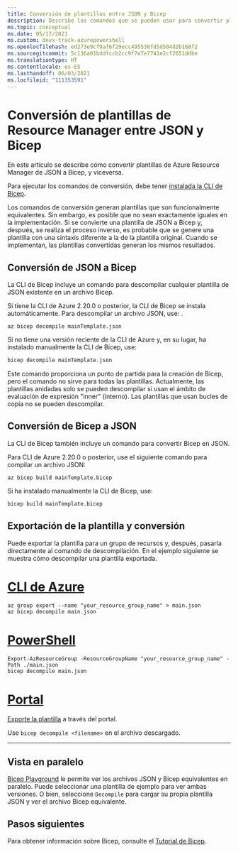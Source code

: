 ```yaml
---
title: Conversión de plantillas entre JSON y Bicep
description: Describe los comandos que se pueden usar para convertir plantillas de Azure Resource Manager de Bicep a JSON, y viceversa.
ms.topic: conceptual
ms.date: 05/17/2021
ms.custom: devx-track-azurepowershell
ms.openlocfilehash: ed273e9cf9af6f29ecc495536fd5d504d2b168f2
ms.sourcegitcommit: 5c136a01bddfccb2cc9f7e7e7741e2cf2651ddbe
ms.translationtype: HT
ms.contentlocale: es-ES
ms.lasthandoff: 06/03/2021
ms.locfileid: "111353591"
---
```

# <a name="converting-arm-templates-between-json-and-bicep"></a>Conversión de plantillas de Resource Manager entre JSON y Bicep

En este artículo se describe cómo convertir plantillas de Azure Resource Manager de JSON a Bicep, y viceversa.

Para ejecutar los comandos de conversión, debe tener [instalada la CLI de Bicep](bicep-install.md).

Los comandos de conversión generan plantillas que son funcionalmente equivalentes. Sin embargo, es posible que no sean exactamente iguales en la implementación. Si se convierte una plantilla de JSON a Bicep y, después, se realiza el proceso inverso, es probable que se genere una plantilla con una sintaxis diferente a la de la plantilla original. Cuando se implementan, las plantillas convertidas generan los mismos resultados.

## <a name="convert-from-json-to-bicep"></a>Conversión de JSON a Bicep

La CLI de Bicep incluye un comando para descompilar cualquier plantilla de JSON existente en un archivo Bicep.

Si tiene la CLI de Azure 2.20.0 o posterior, la CLI de Bicep se instala automáticamente. Para descompilar un archivo JSON, use: .

```azurecli
az bicep decompile mainTemplate.json
```

Si no tiene una versión reciente de la CLI de Azure y, en su lugar, ha instalado manualmente la CLI de Bicep, use:

```bash
bicep decompile mainTemplate.json
```

Este comando proporciona un punto de partida para la creación de Bicep, pero el comando no sirve para todas las plantillas. Actualmente, las plantillas anidadas solo se pueden descompilar si usan el ámbito de evaluación de expresión "inner" (interno). Las plantillas que usan bucles de copia no se pueden descompilar.

## <a name="convert-from-bicep-to-json"></a>Conversión de Bicep a JSON

La CLI de Bicep también incluye un comando para convertir Bicep en JSON. 

Para CLI de Azure 2.20.0 o posterior, use el siguiente comando para compilar un archivo JSON:

```azurecli
az bicep build mainTemplate.bicep
```

Si ha instalado manualmente la CLI de Bicep, use:

```bash
bicep build mainTemplate.bicep
```

## <a name="export-template-and-convert"></a>Exportación de la plantilla y conversión

Puede exportar la plantilla para un grupo de recursos y, después, pasarla directamente al comando de descompilación. En el ejemplo siguiente se muestra cómo descompilar una plantilla exportada.

# <a name="azure-cli"></a>[CLI de Azure](#tab/azure-cli)

```azurecli
az group export --name "your_resource_group_name" > main.json
az bicep decompile main.json
```

# <a name="powershell"></a>[PowerShell](#tab/azure-powershell)

```azurepowershell
Export-AzResourceGroup -ResourceGroupName "your_resource_group_name" -Path ./main.json
bicep decompile main.json
```

# <a name="portal"></a>[Portal](#tab/azure-portal)

[Exporte la plantilla](export-template-portal.md) a través del portal.

Use `bicep decompile <filename>` en el archivo descargado.

---

## <a name="side-by-side-view"></a>Vista en paralelo

[Bicep Playground](https://aka.ms/bicepdemo) le permite ver los archivos JSON y Bicep equivalentes en paralelo. Puede seleccionar una plantilla de ejemplo para ver ambas versiones. O bien, seleccione `Decompile` para cargar su propia plantilla JSON y ver el archivo Bicep equivalente.

## <a name="next-steps"></a>Pasos siguientes

Para obtener información sobre Bicep, consulte el [Tutorial de Bicep](./bicep-tutorial-create-first-bicep.md).
